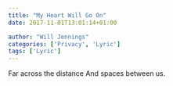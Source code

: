 ```yaml
---
title: "My Heart Will Go On"
date: 2017-11-01T13:01:14+01:00

author: "Will Jennings"
categories: ['Privacy', 'Lyric']
tags: ['Lyric']
---
```

Far across the distance And spaces between us.
